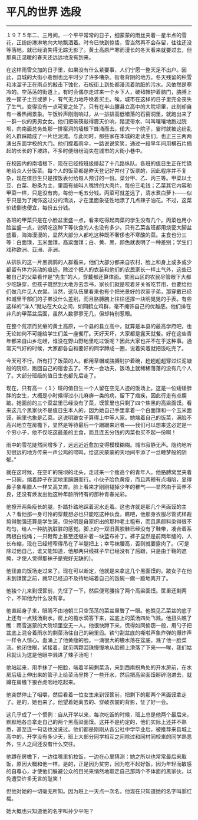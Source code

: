 # 平凡的世界 选段
---
１９７５年二、三月间，一个平平常常的日子，细蒙蒙的雨丝夹着一星半点的雪花，正纷纷淋淋地向大地飘洒着。时令已快到惊蛰，雪当然再不会存留，往往还没等落地，就已经消失得无踪无影了。黄土高原严寒而漫长的冬天看来就要过去，但那真正温暖的春天还远远地没有到来。

在这样雨雪交加的日子里，如果没有什么紧要事，人们宁愿一整天足不出户。因此，县城的大街小巷倒也比平时少了许多嘈杂。街巷背阴的地方。冬天残留的积雪和冰溜子正在雨点的敲击下蚀化，石板街上到处都漫流着肮脏的污水。风依然是寒冷的。空荡荡的街道上，有时会偶尔走过来一个乡下人，破毡帽护着脑门，胳膊上挽一筐子土豆或萝卜，有气无力地呼唤着买主。唉，城市在这样的日子里完全丧失了生气，变得没有一点可爱之处了。只有在半山腰县立高中的大院坝里，此刻却自有一番热闹景象。午饭铃声刚刚响过，从一排排高低错落的石窑洞里，就跑出来了一群一伙的男男女女。他们把碗筷敲得震天价响，踏泥带水、叫叫嚷嚷地跑过院坝，向南面总务处那一排窑洞的墙根下蜂涌而去。偌大一个院子，霎时就被这纷乱的人群踩踏成了一片烂泥滩。与此同时，那些家在本城的走读生们，也正三三两两涌出东面学校的大门。他们撑着雨伞，一路说说笑笑，通过一段早年间用横石片插起的长长的下坡路，不多时便纷纷消失在城市的大街小巷中。


在校园内的南墙根下，现在已经按班级排起了十几路纵队。各班的值日生正在忙碌地给众人分饭菜。每个人的饭菜都是昨天登记好并付了饭票的，因此程序并不复杂，现在值日生只是按饭表付给每人预订的一份。菜分甲、乙、丙三等。甲菜以土豆、白菜、粉条为主，里面有些叫人嘴馋的大肉片，每份三毛钱；乙菜其它内容和甲菜一样，只是没有肉，每份一毛五分钱。丙菜可就差远了，清水煮白萝卜——似乎只是为了掩饰这过分的清淡，才在里面象征性地漂了几点辣子油花。不过，这菜价钱倒也便宜，每份五分钱。

各班的甲菜只是在小脸盆里盛一点，看来吃得起肉菜的学生没有几个。丙菜也用小脸盆盛一点，说明吃这种下等伙食的人也没有多少。只有乙菜各班都用烧瓷大脚盆盛着，海海漫漫的，显然大部分人都吃这种既不奢侈也不寒酸的菜。主食也分三等：白面馍，玉米面馍，高粱面馍；白、黄、黑，颜色就表明了一种差别；学生们戏称欧洲、亚洲、非洲。

从排队的这一片黑鸦鸦的人群看来，他们大部分都来自农村，脸上和身上或多或少都留有体力劳动的痕迹。除过个把人的衣装和他们的农民家长一样土气外，这些已被自己的父辈看作是“先生”的人，穿戴都还算体面。贫困山区的农民尽管眼下大都少吃缺穿，但孩子既然到大地方去念书，家长们就是咬着牙关省吃节用，也要给他们做几件见人衣裳。当然，这队伍里看来也有个把光景好的农家子弟，那穿戴已经和城里干部们的子弟没什么差别，而且胳膊腕上往往还撑一块明晃晃的手表。有些这样的“洋人”就站在大众之间，如同鹤立鸡群，毫不掩饰自己的优越感。他们排在非凡的甲菜盆后面，虽然人数寥寥无几，但却特别惹眼。

在整个荒凉而贫瘠的黄土高原，一个县的县立高中，就算是本县的最高学府吧，也无论如何不可能给学生们盖一座餐厅。天好天坏，大家都是露天就餐。好在这些青年都来自山乡圪崂，谁没在野山野地里吃过饭呢？因此大家也并不在乎这种事。通常天气好的时候，大家都各自和要好的同学蹲成一圈，说着笑着就把饭吃完了。

今天可不行。所有打了饭菜的人。都用草帽或胳膊肘护着碗，趔趔趄趄穿过烂泥塘般的院坝，跑回自己的宿舍去了。不大一会功夫，饭场上就稀稀落落的没有几个人了。大部分班级的值日生也都先后走了。

现在，只有高一〈１〉班的值日生一个人留在空无人迹的饭场上。这是一位矮矮胖胖的女生，大概是小时候得过小儿麻痹一类的病，留下了痼疾，因此行走有点瘸跛。她面前的三个菜盆里已经没有了菜，馍筐里也只剩了四个焦黑的高粱面馍。看来这几个黑家伙不是值日生本人的，因为她自己手里拿着一个白面馍和一个玉米面馍，碗里也象是乙菜。这说明跛女子算得上中等人家。她端着自己的饭菜，满脸不高兴地立在房檐下，显然是等待最后一个跚跚来迟者——我们可以想来这必定是一个穷小子，他不仅吃这最差的主食，而且连五分钱的丙菜也买不起一份啊！

雨中的雪花陡然间增多了，远远近近愈加变得模模糊糊。城市寂静无声。隐约地听见很远的地方传来一声公鸡的啼鸣，给这灰蒙蒙的天地间平添了一丝睡梦般的阴郁。”

就在这时候，在空旷的院坝的北头，走过来一个瘦高个的青年人。他胳膊窝里夹着一只碗，缩着脖子在泥地里蹒跚而行。小伙子脸色黄瘦，而且两颊有点塌陷，显得鼻子象希腊人一样又高又直。脸上看来才刚刚褪掉少年的稚气——显然由于营养不良，还没有焕发出他这种年龄所特有的那种青春光彩。

他撩开两条瘦长的腿，扑踏扑踏地踩着泥水走着。这也许就是那几个黑面馍的主人？看他那一身可怜的穿戴想必也只能吃这种伙食。瞧吧，他那身衣服尽管式样裁剪得勉强还算是学生装，但分明是自家织出的那种老土粗布，而且黑颜料染得很不均匀，给人一种肮肮脏脏的感觉。脚上的一双旧黄胶鞋已经没有了鞋带，凑合着系两根白线绳；一只鞋帮上甚至还缀补着一块蓝布补丁。裤子显然是前两年缝的，人长布缩，现在已经短窄得吊在了半腿把上；幸亏袜腰高，否则就要露肉了。（可是除过他自己，谁又能知道，他那两只线袜子早已经没有了后跟，只是由于鞋的遮掩，才使人觉得那袜子是完好无缺的）。

他径直向饭场走过来了。现在可以断定，他就是来拿这几个黑面馍的。跛女子在他未到馍筐之前，就早已经迫不及待地端着自己的饭碗一瘸一跛地离开了。

他独个儿来到馍筐前，先怔了一下，然后便弯腰拾了两个高粱面馍。筐里还剩两个，不知他为什么没有拿。

他直起身子来，眼睛不由地朝三只空荡荡的菜盆里瞥了一眼。他瞧见乙菜盆的底子上还有一点残汤剩水。房上的檐水滴答下来，盆底上的菜汤四处飞溅。他扭头瞧了瞧：雨雪迷蒙的大院坝里空无一人。他很快蹲下来，慌得如同偷窃一般，用勺子把盆底上混合着雨水的剩菜汤往自己的碗里舀。铁勺刮盆底的嘶啦声象炸弹的爆炸声一样令人惊心。血涌上了他黄瘦的脸。一滴很大的檐水落在盆底，溅了他一脸菜汤。他闭住眼，紧接着，就见两颗泪珠慢慢地从脸颊上滑落了下来——唉，我们姑且就认为这是他眼中溅进了辣子汤吧！

他站起来，用手抹了一把脸，端着半碗剩菜汤，来到西南拐角处的开水房前，在水房后墙上伸出来的管子上给菜汤里搀了一些开水，然后把高粱面馍掰碎泡进去，就蹲在房檐下狼吞虎咽地吃起来。

他突然停止了咀嚼，然后看着一位女生来到馍筐前，把剩下的那两个黑面馍拿走了。是的，她也来了。他望着她离去的、穿破衣裳的背影，怔了好一会。

这几乎成了一个惯例：自从开学以来，每次吃饭的时候，班上总是他两个最后来，默默地各自拿走自己的两个黑高粱面馍。这并不是约定的，他们实际上还并不熟悉，甚至连一句话也没说过。他们都是刚刚从各公社中学毕业后，被推荐来县城上高中的。开学没有多少天，班上大部分同学相互之间除过和同村同校来的同学熟悉外，生人之间还没有什么交往。

他蹲在房檐下，一边往嘴里扒拉饭，一边在心里猜测：她之所以也常常最后来取饭，原因大概和他一样。是的，正是因为贫穷，因为吃不起好饭，因为年轻而敏感的自尊心，才使他们躲避公众的目光来悄然地取走自己那两个不体面的黑家伙，以免遭受许多无言的耻笑！

但他对她的一切毫无所知。因为班上一天点一次名，他现在只知道她的名字叫郝红梅。

她大概也只知道他的名字叫孙少平吧？
